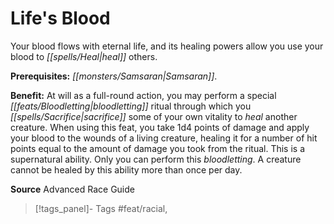 ﻿---
cssclass: [feats]

---
# Life's Blood

Your blood flows with eternal life, and its healing powers allow you use your blood to _[[spells/Heal|heal]]_ others.

**Prerequisites:** _[[monsters/Samsaran|Samsaran]]_.

**Benefit:** At will as a full-round action, you may perform a special _[[feats/Bloodletting|bloodletting]]_ ritual through which you _[[spells/Sacrifice|sacrifice]]_ some of your own vitality to _heal_ another creature. When using this feat, you take 1d4 points of damage and apply your blood to the wounds of a living creature, healing it for a number of hit points equal to the amount of damage you took from the ritual. This is a supernatural ability. Only you can perform this _bloodletting_. A creature cannot be healed by this ability more than once per day.

**Source** Advanced Race Guide
>[!tags_panel]- Tags
> #feat/racial, 